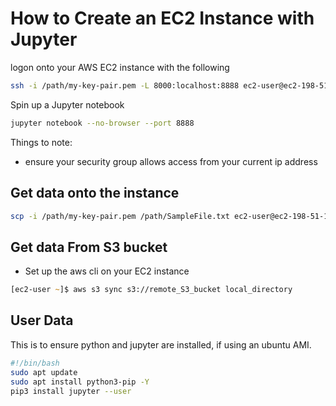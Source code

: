 # How to Create an EC2 Instance with Jupyter

logon onto your AWS EC2 instance with the following
``` zsh
ssh -i /path/my-key-pair.pem -L 8000:localhost:8888 ec2-user@ec2-198-51-100-1.compute-1.amazonaws.com
```

Spin up a Jupyter notebook
```zsh
jupyter notebook --no-browser --port 8888
```

Things to note:
- ensure your security group allows access from your current ip address

## Get data onto the instance
```zsh
scp -i /path/my-key-pair.pem /path/SampleFile.txt ec2-user@ec2-198-51-100-1.compute-1.amazonaws.com:~
```
## Get data From S3 bucket
- Set up the aws cli on your EC2 instance
```zsh
[ec2-user ~]$ aws s3 sync s3://remote_S3_bucket local_directory
```

## User Data

This is to ensure python and jupyter are installed, if using an ubuntu AMI.

```zsh
#!/bin/bash
sudo apt update
sudo apt install python3-pip -Y
pip3 install jupyter --user
```
